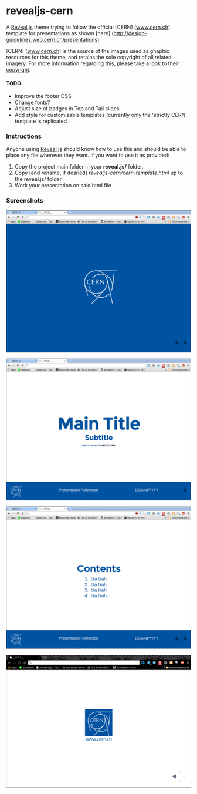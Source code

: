 revealjs-cern
=============

A [Reveal.js](http://lab.hakim.se/reveal-js/#/) theme trying to follow the official [CERN] (www.cern.ch) template for presentations as shown 
[here] (http://design-guidelines.web.cern.ch/presentations).

[CERN] (www.cern.ch) is the source of the images used as ghaphic resources for this theme, and retains the sole
copyright of all related imagery. For more information regarding this, please take a look to their [copyright](http://cern.ch/copyright).

#### TODO

* Improve the footer CSS
* Change fonts?
* Adjust size of badges in Top and Tail slides
* Add style for customizable templates (currently only the 'strictly CERN' template is replicated


### Instructions

Anyone using [Reveal.js](http://lab.hakim.se/reveal-js/#/) should know how to use this and should be able to place any file wherever they want.
If you want to use it as provided:

1. Copy the project main folder in your **reveal.js/** folder.
2. Copy (and rename, if desried) *revealjs-cern/cern-template.html* up to the reveal.js/ folder
3. Work your presentation on said html file

### Screenshots

![Top](screenshots/bluebadge.png "Top Slide")

![Title slide](screenshots/frontpage.png "Title slide")

![Generic Slide](screenshots/generic.png "Generic slide")

![Tail](screenshots/last.png "Tail slide")
